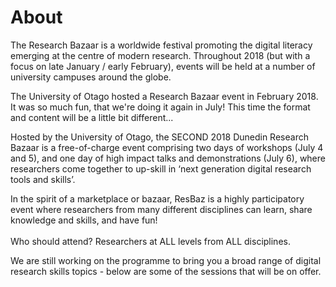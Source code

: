 # About

The Research Bazaar is a worldwide festival promoting the digital literacy emerging at the centre of modern research. Throughout 2018 (but with a focus on late January / early February), events will be held at a number of university campuses around the globe.

The University of Otago hosted a Research Bazaar event in February 2018. It was so much fun, that we're doing it again in July!  This time the format and content will be a little bit different...

Hosted by the University of Otago, the SECOND 2018 Dunedin Research Bazaar is a free-of-charge event comprising two days of workshops (July 4 and 5), and one day of high impact talks and demonstrations (July 6), where researchers come together to up-skill in ‘next generation digital research tools and skills’.  

In the spirit of a marketplace or bazaar, ResBaz is a highly participatory event where researchers from many different disciplines can learn, share knowledge and skills, and have fun!<br><br> Who should attend? Researchers at ALL levels from ALL disciplines.

We are still working on the programme to bring you a broad range of digital research skills topics - below are some of the sessions that will be on offer.
